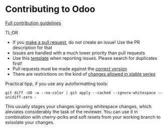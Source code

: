 Contributing to Odoo
====================

[Full contribution guidelines](https://github.com/odoo/odoo/wiki/Contributing)

TL;DR

* If you [make a pull request](https://github.com/odoo/odoo/wiki/Contributing#making-pull-requests),
  do not create an issue! Use the PR description for that
* Issues are handled with a much lower priority than pull requests
* Use this [template](https://github.com/odoo/odoo/tree/10.0/.github/ISSUE_TEMPLATE.md)
  when reporting issues. Please search for duplicates first!
* Pull requests must be made against the [correct version](https://github.com/odoo/odoo/wiki/Contributing#against-which-version-should-i-submit-a-patch)
* There are restrictions on the kind of [changes allowed in stable series](https://github.com/odoo/odoo/wiki/Contributing#what-does-stable-mean)


Practical tipp, if you use any autoformatting tools: 
```shell
git diff -U0 -w --no-color | git apply --cached --ignore-whitespace --unidiff-zero -
```
This usually stages your changes ignoring whitespace changes, which aleviates considerably the task of the reviewer. You can use it in combination with cherry-pciks and soft resets from your working branch to exisolate your changes.
